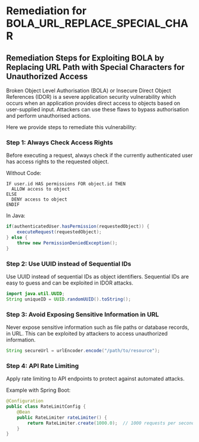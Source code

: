 # Remediation for BOLA_URL_REPLACE_SPECIAL_CHAR

## Remediation Steps for Exploiting BOLA by Replacing URL Path with Special Characters for Unauthorized Access

Broken Object Level Authorisation (BOLA) or Insecure Direct Object References (IDOR) is a severe application security vulnerability which occurs when an application provides direct access to objects based on user-supplied input. Attackers can use these flaws to bypass authorisation and perform unauthorised actions.

Here we provide steps to remediate this vulnerability:

### Step 1: Always Check Access Rights
Before executing a request, always check if the currently authenticated user has access rights to the requested object.

Without Code:
```
IF user.id HAS permissions FOR object.id THEN
  ALLOW access to object
ELSE
  DENY access to object
ENDIF
```

In Java:
```java
if(authenticatedUser.hasPermission(requestedObject)) {
	executeRequest(requestedObject);
} else {
	throw new PermissionDeniedException();
}
```

### Step 2: Use UUID instead of Sequential IDs
Use UUID instead of sequential IDs as object identifiers. Sequential IDs are easy to guess and can be exploited in IDOR attacks.

```java
import java.util.UUID;
String uniqueID = UUID.randomUUID().toString();
```

### Step 3: Avoid Exposing Sensitive Information in URL
Never expose sensitive information such as file paths or database records, in URL. This can be exploited by attackers to access unauthorized information.

```java
String secureUrl = urlEncoder.encode("/path/to/resource");
```

### Step 4: API Rate Limiting
Apply rate limiting to API endpoints to protect against automated attacks.

Example with Spring Boot:
```java
@Configuration
public class RateLimitConfig {
    @Bean
    public RateLimiter rateLimiter() {
        return RateLimiter.create(1000.0);  // 1000 requests per second 
    }
}
```